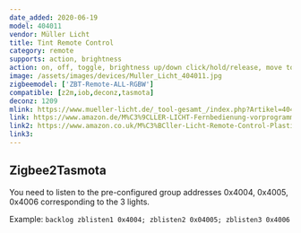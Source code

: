```yaml
---
date_added: 2020-06-19
model: 404011
vendor: Müller Licht 
title: Tint Remote Control
category: remote
supports: action, brightness
action: on, off, toggle, brightness up/down click/hold/release, move to colortemp, move to color, scene
image: /assets/images/devices/Muller_Licht_404011.jpg
zigbeemodel: ['ZBT-Remote-ALL-RGBW']
compatible: [z2m,iob,deconz,tasmota]
deconz: 1209
mlink: https://www.mueller-licht.de/_tool-gesamt_/index.php?Artikel=404011&L=en
link: https://www.amazon.de/M%C3%9CLLER-LICHT-Fernbedienung-vorprogrammierten-individuelles-Stimmungslicht/dp/B07FMCLC2N
link2: https://www.amazon.co.uk/M%C3%BCller-Licht-Remote-Control-Plastic-White/dp/B07FMCLC2N
link3: 
---
```


## Zigbee2Tasmota

You need to listen to the pre-configured group addresses 0x4004, 0x4005, 0x4006 corresponding to the 3 lights.

Example: `backlog zblisten1 0x4004; zblisten2 0x04005; zblisten3 0x4006`
